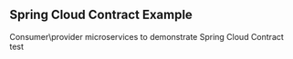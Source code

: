 ## Spring Cloud Contract Example

Consumer\provider microservices to demonstrate Spring Cloud Contract test